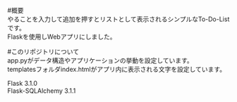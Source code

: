 #概要  
やることを入力して追加を押すとリストとして表示されるシンプルなTo-Do-Listです。  
Flaskを使用しWebアプリにしました。  

#このリポジトリについて  
app.pyがデータ構造やアプリケーションの挙動を設定しています。  
templatesフォルダindex.htmlがアプリ内に表示される文字を設定しています。  

Flask 3.1.0  
Flask-SQLAlchemy 3.1.1
